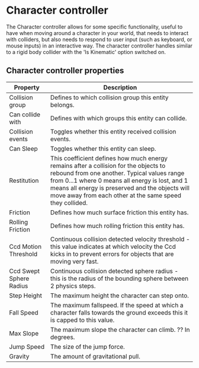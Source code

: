 <div class="doc-incomplete"/>

# Character controller

The Character controller allows for some specific functionality, useful to have when moving around a character in your world, that needs to interact with colliders, but also needs to respond to user input (such as keyboard, or mouse inputs) in an interactive way. The character controller handles similar to a rigid body collider with the 'Is Kinematic' option switched on.

## Character controller properties

Property              | Description
----------------------|---------------------------------------------------------
Collision group       | Defines to which collision group this entity belongs.
Can collide with      | Defines with which groups this entity can collide.
Collision events      | Toggles whether this entity received collision events.
Can Sleep             | Toggles whether this entity can sleep.
Restitution           | This coefficient defines how much energy remains after a collision for the objects to rebound from one another. Typical values range from 0...1 where 0 means all energy is lost, and 1 means all energy is preserved and the objects will move away from each other at the same speed they collided.
Friction              | Defines how much surface friction this entity has.
Rolling Friction      | Defines how much rolling friction this entity has.
Ccd Motion Threshold  | Continuous collision detected velocity threshold - this value indicates at which velocity the Ccd kicks in to prevent errors for objects that are moving very fast.
Ccd Swept Sphere Radius | Continuous collision detected sphere radius - this is the radius of the bounding sphere between 2 physics steps.
Step Height           | The maximum height the character can step onto.
Fall Speed            | The maximum fallspeed. If the speed at which a character falls towards the ground exceeds this it is capped to this value.
Max Slope             | The maximum slope the character can climb. ?? In degrees. 
Jump Speed            | The size of the jump force.
Gravity               | The amount of gravitational pull.
